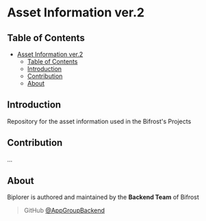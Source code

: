 # Asset Information ver.2

## Table of Contents

- [Asset Information ver.2](#asset-information-ver2)
  - [Table of Contents](#table-of-contents)
  - [Introduction](#introduction)
  - [Contribution](#contribution)
  - [About](#about)

## Introduction

Repository for the asset information used in the Bifrost's Projects

## Contribution

...

## About

Biplorer is authored and maintained by the **Backend Team** of Bifrost
> GitHub [@AppGroupBackend](https://github.com/orgs/bifrost-platform/teams/appgroupbackend)
